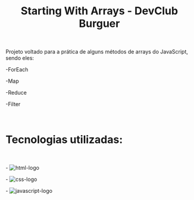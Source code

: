 <h1 align="center">Starting With Arrays - DevClub Burguer</h1>
<br>
<p>Projeto voltado para a prática de alguns métodos de arrays do JavaScript, sendo eles:</p>
<p>-ForEach</p>
<p>-Map</p>
<p>-Reduce</p>
<p>-Filter</p>
<br>
<h1>Tecnologias utilizadas:</h1>
<br>
<p>- <img src="https://img.shields.io/badge/HTML5-E34F26?style=for-the-badge&logo=html5&logoColor=white" alt="html-logo" /></p>
<p>- <img src="https://img.shields.io/badge/CSS3-1572B6?style=for-the-badge&logo=css3&logoColor=white" alt="css-logo" /></p>
<p>- <img src="https://img.shields.io/badge/JavaScript-F7DF1E?style=for-the-badge&logo=javascript&logoColor=black" alt="javascript-logo" /></p>
